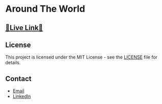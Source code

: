 # Around The World

## [🌟Live Link🌟](https://around-the-world-sepia.vercel.app/)


## License
This project is licensed under the MIT License - see the [LICENSE](LICENSE) file for details.

## Contact
- [Email](ahfayyad.m@gmail.com)
- [LinkedIn](https://www.linkedin.com/in/ahmed-fayyad-97a727265?trk=contact-info)

